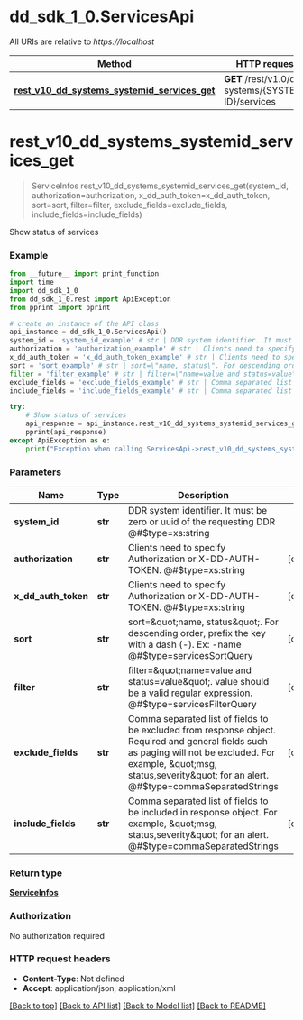# dd_sdk_1_0.ServicesApi

All URIs are relative to *https://localhost*

Method | HTTP request | Description
------------- | ------------- | -------------
[**rest_v10_dd_systems_systemid_services_get**](ServicesApi.md#rest_v10_dd_systems_systemid_services_get) | **GET** /rest/v1.0/dd-systems/{SYSTEM-ID}/services | Show status of services


# **rest_v10_dd_systems_systemid_services_get**
> ServiceInfos rest_v10_dd_systems_systemid_services_get(system_id, authorization=authorization, x_dd_auth_token=x_dd_auth_token, sort=sort, filter=filter, exclude_fields=exclude_fields, include_fields=include_fields)

Show status of services

### Example
```python
from __future__ import print_function
import time
import dd_sdk_1_0
from dd_sdk_1_0.rest import ApiException
from pprint import pprint

# create an instance of the API class
api_instance = dd_sdk_1_0.ServicesApi()
system_id = 'system_id_example' # str | DDR system identifier. It must be zero or uuid of the requesting DDR  @#$type=xs:string
authorization = 'authorization_example' # str | Clients need to specify Authorization or X-DD-AUTH-TOKEN.  @#$type=xs:string (optional)
x_dd_auth_token = 'x_dd_auth_token_example' # str | Clients need to specify Authorization or X-DD-AUTH-TOKEN.  @#$type=xs:string (optional)
sort = 'sort_example' # str | sort=\"name, status\". For descending order, prefix the key with a dash (-). Ex: -name  @#$type=servicesSortQuery (optional)
filter = 'filter_example' # str | filter=\"name=value and status=value\". value should be a valid regular expression.  @#$type=servicesFilterQuery (optional)
exclude_fields = 'exclude_fields_example' # str | Comma separated list of fields to be excluded from response object. Required and general fields such as paging will not be excluded. For example, \"msg, status,severity\" for an alert.  @#$type=commaSeparatedStrings (optional)
include_fields = 'include_fields_example' # str | Comma separated list of fields to be included in response object. For example, \"msg, status,severity\" for an alert.  @#$type=commaSeparatedStrings (optional)

try:
    # Show status of services
    api_response = api_instance.rest_v10_dd_systems_systemid_services_get(system_id, authorization=authorization, x_dd_auth_token=x_dd_auth_token, sort=sort, filter=filter, exclude_fields=exclude_fields, include_fields=include_fields)
    pprint(api_response)
except ApiException as e:
    print("Exception when calling ServicesApi->rest_v10_dd_systems_systemid_services_get: %s\n" % e)
```

### Parameters

Name | Type | Description  | Notes
------------- | ------------- | ------------- | -------------
 **system_id** | **str**| DDR system identifier. It must be zero or uuid of the requesting DDR  @#$type&#x3D;xs:string | 
 **authorization** | **str**| Clients need to specify Authorization or X-DD-AUTH-TOKEN.  @#$type&#x3D;xs:string | [optional] 
 **x_dd_auth_token** | **str**| Clients need to specify Authorization or X-DD-AUTH-TOKEN.  @#$type&#x3D;xs:string | [optional] 
 **sort** | **str**| sort&#x3D;\&quot;name, status\&quot;. For descending order, prefix the key with a dash (-). Ex: -name  @#$type&#x3D;servicesSortQuery | [optional] 
 **filter** | **str**| filter&#x3D;\&quot;name&#x3D;value and status&#x3D;value\&quot;. value should be a valid regular expression.  @#$type&#x3D;servicesFilterQuery | [optional] 
 **exclude_fields** | **str**| Comma separated list of fields to be excluded from response object. Required and general fields such as paging will not be excluded. For example, \&quot;msg, status,severity\&quot; for an alert.  @#$type&#x3D;commaSeparatedStrings | [optional] 
 **include_fields** | **str**| Comma separated list of fields to be included in response object. For example, \&quot;msg, status,severity\&quot; for an alert.  @#$type&#x3D;commaSeparatedStrings | [optional] 

### Return type

[**ServiceInfos**](ServiceInfos.md)

### Authorization

No authorization required

### HTTP request headers

 - **Content-Type**: Not defined
 - **Accept**: application/json, application/xml

[[Back to top]](#) [[Back to API list]](../README.md#documentation-for-api-endpoints) [[Back to Model list]](../README.md#documentation-for-models) [[Back to README]](../README.md)

